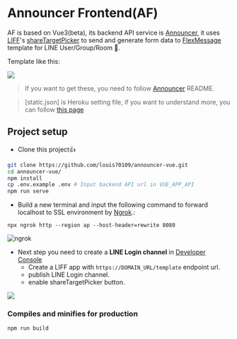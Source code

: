 # Announcer Frontend(AF)

AF is based on Vue3(beta), its backend API service is [Announcer](https://github.com/louis70109/Announcer), it uses [LIFF](https://developers.line.biz/en/reference/liff/)'s [shareTargetPicker](https://developers.line.biz/en/reference/liff/#share-target-picker) to send and generate form data to [FlexMessage](https://developers.line.biz/en/docs/messaging-api/using-flex-messages/) template for LINE User/Group/Room 🙂.

Template like this:

![](https://i.imgur.com/scb0PxL.jpg)

> If you want to get these, you need to follow [Announcer](https://github.com/louis70109/Announcer) README.

> [static.json] is Heroku setting file, if you want to understand more, you can follow [this page](https://elements.heroku.com/buildpacks/heroku/heroku-buildpack-static)

## Project setup

- Clone this project👍

```sh
git clone https://github.com/louis70109/announcer-vue.git
cd announcer-vue/
npm install
cp .env.example .env # Input backend API url in VUE_APP_API
npm run serve
```

- Build a new terminal and input the following command to forward localhost to SSL environment by [Ngrok](https://ngrok.com/).:

```
npx ngrok http --region ap --host-header=rewrite 8080
```

![ngrok](https://i.imgur.com/05shvgv.png)

- Next step you need to create a **LINE Login channel** in [Developer Console](https://developers.line.biz/console)
  - Create a LIFF app with `https://DOMAIN_URL/template` endpoint url.
  - publish LINE Login channel.
  - enable shareTargetPicker button.

![](https://i.imgur.com/nm6PKK3.png)

### Compiles and minifies for production

```
npm run build
```
